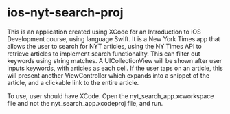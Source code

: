 # ios-nyt-search-proj


This is an application created using XCode for an Introduction to iOS Development course, using language Swift.
It is a New York Times app that allows the user to search for NYT articles, using the NY Times API to retrieve articles to implement search functionality. This can filter out keywords using string matches. A UICollectionView will be shown after user inputs keywords, with articles as each cell. If the user taps on an article, this will present another ViewController which expands into a snippet of the article, and a clickable link to the entire article.

To use, user should have XCode. Open the nyt_search_app.xcworkspace file and not the nyt_search_app.xcodeproj file, and run.

